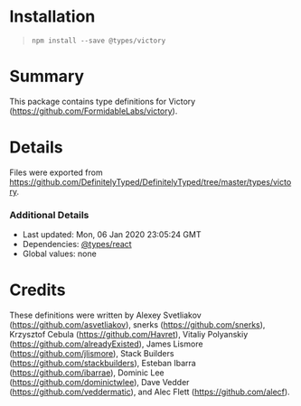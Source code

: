 # Installation
> `npm install --save @types/victory`

# Summary
This package contains type definitions for Victory (https://github.com/FormidableLabs/victory).

# Details
Files were exported from https://github.com/DefinitelyTyped/DefinitelyTyped/tree/master/types/victory.

### Additional Details
 * Last updated: Mon, 06 Jan 2020 23:05:24 GMT
 * Dependencies: [@types/react](https://npmjs.com/package/@types/react)
 * Global values: none

# Credits
These definitions were written by Alexey Svetliakov (https://github.com/asvetliakov), snerks (https://github.com/snerks), Krzysztof Cebula (https://github.com/Havret), Vitaliy Polyanskiy (https://github.com/alreadyExisted), James Lismore (https://github.com/jlismore), Stack Builders (https://github.com/stackbuilders), Esteban Ibarra (https://github.com/ibarrae), Dominic Lee (https://github.com/dominictwlee), Dave Vedder (https://github.com/veddermatic), and Alec Flett (https://github.com/alecf).
